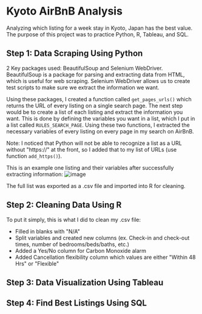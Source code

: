 # Kyoto AirBnB Analysis
Analyzing which listing for a week stay in Kyoto, Japan has the best value.
The purpose of this project was to practice Python, R, Tableau, and SQL.

## Step 1: Data Scraping Using Python
2 Key packages used: BeautifulSoup and Selenium WebDriver.
BeautifulSoup is a package for parsing and extracting data from HTML, which is useful for web scraping.
Selenium WebDriver allows us to create test scripts to make sure we extract the information we want.

Using these packages, I created a function called `get_pages_urls()` which returns the URL of every listing on a single search page. The next step would be to create a list of each listing and extract the information you want. This is done by defining the variables you want in a list, which I put in a list called `RULES_SEARCH_PAGE`. Using these two functions, I extracted the necessary variables of every listing on every page in my search on AirBnB.

Note: I noticed that Python will not be able to recognize a list as a URL without "https://" at the front, so I added that to my list of URLs (use function `add_https()`). 

This is an example one listing and their variables after successfully extracting information:
![image](https://user-images.githubusercontent.com/78035136/231946247-598e145d-7838-4ac4-95b6-1175b4332b26.png)

The full list was exported as a .csv file and imported into R for cleaning.

## Step 2: Cleaning Data Using R
To put it simply, this is what I did to clean my .csv file:
- Filled in blanks with "N/A"
- Split variables and created new columns (ex. Check-in and check-out times, number of bedrooms/beds/baths, etc.)
- Added a Yes/No column for Carbon Monoxide alarm
- Added Cancellation flexibility column which values are either "Within 48 Hrs" or "Flexible"

## Step 3: Data Visualization Using Tableau


## Step 4: Find Best Listings Using SQL
